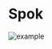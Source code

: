# Spok

![example](https://user-images.githubusercontent.com/60714387/184713184-da2ba61e-f14e-4e2d-8983-7d998c4cffdf.gif)

